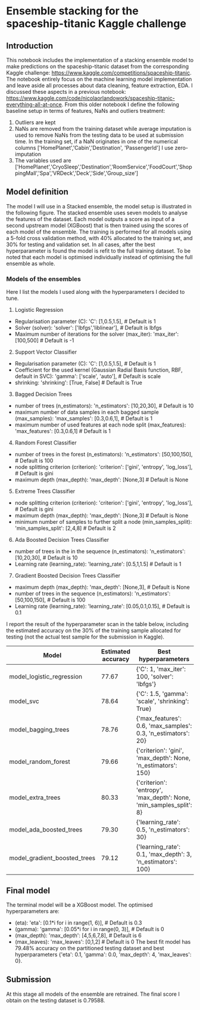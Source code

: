 # Ensemble stacking for the spaceship-titanic Kaggle challenge

## Introduction

This notebook includes the implementation of a stacking ensemble model to make predictions on the spaceship-titanic dataset from the corresponding Kaggle challenge: https://www.kaggle.com/competitions/spaceship-titanic. 
The notebook entirely focus on the machine learning model implementation and leave aside all processes about data cleaning, feature extraction, EDA. I discussed these aspects in a previous notebook: https://www.kaggle.com/code/nicolaorlandowork/spaceship-titanic-everything-all-at-once. From this older notebook I define the following baseline setup in terms of features, NaNs and outliers treatment: 
1. Outliers are kept 
2. NaNs are removed from the training dataset while average imputation is used to remove NaNs from the testing data to be used at submission time. In the training set, if a NaN originates in one of the numerical columns ['HomePlanet','Cabin','Destination', 'PassengerId'] I use zero-imputation
3. The variables used are ['HomePlanet','CryoSleep','Destination','RoomService','FoodCourt','ShoppingMall','Spa','VRDeck','Deck','Side','Group_size']

## Model definition 

The model I will use in a Stacked ensemble, the model setup is illustrated in the following figure. 
The stacked ensemble uses seven models to analyse the features of the dataset. Each model outputs a score as input of a second upstream model (XGBoost) that is then trained using the scores of each model of the ensemble. 
The training is performed for all models using a 5-fold cross validation method, with 40% allocated to the training set, and 30% for testing and validation set. 
In all cases, after the best hyperparameter is found the model is refit to the full training dataset. To be noted that each model is optimised individually instead of optimising the full ensemble as whole. 

### Models of the ensembles 

Here I list the models I used along with the hyperparameters I decided to tune. 

1. Logistic Regression 
- Regularisation parameter (C): 'C': [1,0.5,1.5], # Default is 1
- Solver (solver): 'solver': ['lbfgs','liblinear'], # Default is lbfgs
- Maximum number of iterations for the solver (max_iter): 'max_iter': [100,500] # Default is -1

2. Support Vector Classifier 
- Regularisation parameter (C): 'C': [1,0.5,1.5], # Default is 1
- Coefficient for the used kernel (Gaussian Radial Basis function, RBF, default in SVC): 'gamma': ['scale', 'auto'], # Default is scale
- shrinking: 'shrinking': [True, False] # Default is True

3. Bagged Decision Trees
- number of trees (n_estimators): 'n_estimators': [10,20,30], # Default is 10
- maximum number of data samples in each bagged sample (max_samples): 'max_samples': [0.3,0.6,1], # Default is 1
- maximum number of used features at each node split (max_features): 'max_features': [0.3,0.6,1] # Default is 1  

4. Random Forest Classifier
- number of trees in the forest (n_estimators): 'n_estimators': [50,100,150], # Default is 100
- node splitting criterion (criterion): 'criterion': ['gini', 'entropy', 'log_loss'], # Default is gini
- maximum depth (max_depth): 'max_depth': [None,3] # Default is None

5. Extreme Trees Classifier
- node splitting criterion (criterion): 'criterion': ['gini', 'entropy', 'log_loss'], # Default is gini
- maximum depth (max_depth): 'max_depth': [None,3] # Default is None
- minimum number of samples to further split a node (min_samples_split): 'min_samples_split': [2,4,8] # Default is 2
 
6. Ada Boosted Decision Trees Classifier 
- number of trees in the in the sequence (n_estimators): 'n_estimators': [10,20,30], # Default is 10
- Learning rate (learning_rate): 'learning_rate': [0.5,1,1.5] # Default is 1

7. Gradient Boosted Decision Trees Classifier 
- maximum depth (max_depth): 'max_depth': [None,3], # Default is None
- number of trees in the sequence (n_estimators): 'n_estimators': [50,100,150], # Default is 100
- Learning rate (learning_rate): 'learning_rate': [0.05,0.1,0.15], # Default is 0.1

I report the result of the hyperparameter scan in the table below, including the estimated accuracy on the 30% of the training sample allocated for testing (not the actual test sample for the submission in Kaggle). 

Model | Estimated accuracy | Best hyperparameters 
--- | --- | --- 
 model_logistic_regression    | 77.67 | {'C': 1, 'max_iter': 100, 'solver': 'lbfgs'}
 model_svc    | 78.64 | {'C': 1.5, 'gamma': 'scale', 'shrinking': True}
 model_bagging_trees    | 78.76 | {'max_features': 0.6, 'max_samples': 0.3, 'n_estimators': 20}
 model_random_forest    | 79.66 | {'criterion': 'gini', 'max_depth': None, 'n_estimators': 150}
 model_extra_trees    | 80.33 | {'criterion': 'entropy', 'max_depth': None, 'min_samples_split': 8}
 model_ada_boosted_trees    | 79.30 | {'learning_rate': 0.5, 'n_estimators': 30}
 model_gradient_boosted_trees    | 79.12 | {'learning_rate': 0.1, 'max_depth': 3, 'n_estimators': 100}
 
 ## Final model 
 
The terminal model will be a XGBoost model. The optimised hyperparameters are: 
- (eta): 'eta': [0.1*i for i in range(1, 6)], # Default is 0.3
- (gamma): 'gamma': [0.05*i for i in range(0, 3)], # Default is 0 
- (max_depth): 'max_depth': [4,5,6,7,8], # Default is 6 
- (max_leaves): 'max_leaves': [0,1,2] # Default is 0 
 The best fit model has 79.48% accuracy on the partitioned testing dataset and best hyperparameters {'eta': 0.1, 'gamma': 0.0, 'max_depth': 4, 'max_leaves': 0}. 
 
 ## Submission 
 
 At this stage all models of the ensemble are retrained. The final score I obtain on the testing dataset is 0.79588.  
